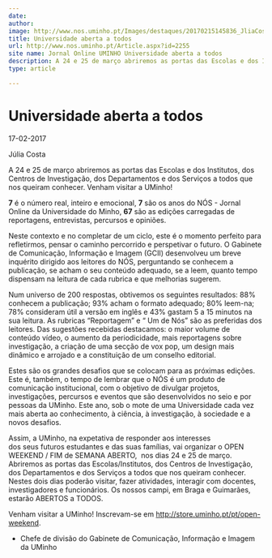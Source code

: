 ```yaml
---
date: 
author: 
image: http://www.nos.uminho.pt/Images/destaques/20170215145836_JliaCostaL.jpg
title: Universidade aberta a todos
url: http://www.nos.uminho.pt/Article.aspx?id=2255
site name: Jornal Online UMINHO Universidade aberta a todos
description: A 24 e 25 de março abriremos as portas das Escolas e dos Institutos, dos Centros de Investigação, dos Departamentos e dos Serviços a todos que nos queiram conhecer. Venham visitar a UMinho!
type: article

---
```

# Universidade aberta a todos


17-02-2017

Júlia Costa

A 24 e 25 de março abriremos as portas das Escolas e dos Institutos, dos Centros de Investigação, dos Departamentos e dos Serviços a todos que nos queiram conhecer. Venham visitar a UMinho!

**7**  é o número real, inteiro e emocional,
**7**  são os anos do NÓS - Jornal Online da Universidade do Minho,
**67**  são as edições carregadas de reportagens, entrevistas, percursos e opiniões.

Neste contexto e no completar de um ciclo, este é o momento perfeito para refletirmos, pensar o caminho percorrido e perspetivar o futuro. O Gabinete de Comunicação, Informação e Imagem (GCII) desenvolveu um breve inquérito dirigido aos leitores do NÓS, perguntando se conhecem a publicação, se acham o seu conteúdo adequado, se a leem, quanto tempo dispensam na leitura de cada rubrica e que melhorias sugerem.

Num universo de 200 respostas, obtivemos os seguintes resultados: 88% conhecem a publicação; 93% acham o formato adequado; 80% leem-na; 78% consideram útil a versão em inglês e 43% gastam 5 a 15 minutos na sua leitura. As rubricas “Reportagem” e “ Um de Nós” são as preferidas dos leitores. Das sugestões recebidas destacamos: o maior volume de conteúdo vídeo, o aumento da periodicidade, mais reportagens sobre investigação, a criação de uma secção de vox pop, um design mais dinâmico e arrojado e a constituição de um conselho editorial.

Estes são os grandes desafios que se colocam para as próximas edições. Este é, também, o tempo de lembrar que o NÓS é um produto de comunicação institucional, com o objetivo de divulgar projetos, investigações, percursos e eventos que são desenvolvidos no seio e por pessoas da UMinho. Este ano, sob o mote de uma Universidade cada vez mais aberta ao conhecimento, à ciência, à investigação, à sociedade e a novos desafios.

Assim, a UMinho, na expetativa de responder aos interesses dos seus futuros estudantes e das suas famílias, vai organizar o OPEN WEEKEND / FIM de SEMANA ABERTO,  nos dias 24 e 25 de março. Abriremos as portas das Escolas/Institutos, dos Centros de Investigação, dos Departamentos e dos Serviços a todos que nos queiram conhecer. Nestes dois dias poderão visitar, fazer atividades, interagir com docentes, investigadores e funcionários. Os nossos campi, em Braga e Guimarães, estarão ABERTOS a TODOS.

Venham visitar a UMinho! Inscrevam-se em http://store.uminho.pt/pt/open-weekend.

* Chefe de divisão do Gabinete de Comunicação, Informação e Imagem da UMinho

